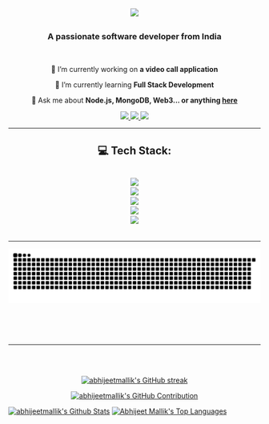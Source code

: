 <!--
<h2 align="center">
  Welcome to Al Siam World!
  <img src="https://media.giphy.com/media/hvRJCLFzcasrR4ia7z/giphy.gif" width="28">
</h2>
-->

<!--
<p align="center">
  <a href="https://github.com/alsiam"><img src="https://readme-typing-svg.herokuapp.com/?lines=Self%20Taught%20Programmer;Front%20End%20Developer;1.5%2B%20years%20of%20coding%20experience;Always%20learning%20new%20things&center=true&width=380&height=45"></a>
</p>

 -->




<h1 align="center">
    <img src="https://readme-typing-svg.herokuapp.com/?font=Righteous&size=35&center=true&vCenter=true&width=500&height=70&duration=4000&lines=Hi+There!+👋;+I'm+Abhijeet+Mallik!;" />
</h1>

<h3 align="center">A passionate software developer from India</h3>

<br/>

<div align="center">
 
 🔭 I’m currently working on **a video call application**
 
 🌱 I’m currently learning **Full Stack Development**

💬 Ask me about **Node.js, MongoDB, Web3... or anything [here](https://abhijeetmallik.com/)**


 </div>
 
<div align="center"> 
  <a href="abhijeetmallick3125@gmail.com">
    <img src="https://img.shields.io/badge/Gmail-333333?style=for-the-badge&logo=gmail&logoColor=red" />
  </a>
  <a href="https://www.linkedin.com/in/abhijeet-mallik/" target="_blank">
    <img src="https://img.shields.io/badge/LinkedIn-0077B5?style=for-the-badge&logo=linkedin&logoColor=white" target="_blank" />
  </a>
  <a href="https://abhijeetmallik.com/" target="_blank">
     <img src="https://img.shields.io/badge/Portfolio-FF5722?style=for-the-badge&logo=todoist&logoColor=white" target="_blank" /> <!-- sqlite, safari, google-chrome are other good icon options -->
  </a>
</div>

 <hr/>
 
<h2 align="center">💻 Tech Stack:</h2>
<br/>
<div align="center">
    <img src="https://skillicons.dev/icons?i=figma" /> <br>
    <img src="https://skillicons.dev/icons?i=git,github" /> <br>
    <img src="https://skillicons.dev/icons?i=python,c,cpp,solidity" /> <br>
    <img src="https://skillicons.dev/icons?i=nodejs,express,mongodb,nextjs,mysql,linux" /> <br>
    <img src="https://skillicons.dev/icons?i=html,css,javascript,typescript,react,angular,bootstrap,tailwind" /> <br>
<!--     <img src="https://skillicons.dev/icons?i=react,angular,bootstrap,html,css,vscode,github,figma,tailwind,git" /> -->
<!--     <img src="https://skillicons.dev/icons?i=nodejs,python,javascript,typescript,express,mongodb,c,cpp,nextjs,mysql,linux" /><br> -->
</div>

<br/>
<hr/>


<div align="center">
<!--   <h2>🐍 My Contributions 🐍</h2>
  <br> -->
<!--   <img alt="snake eating my contributions" src="https://raw.githubusercontent.com/salesp07/salesp07/output/github-contribution-grid-snake.svg" /> -->

![𝙶𝚒𝚝𝚑𝚞𝚋 𝙲𝚘𝚗𝚝𝚛𝚒𝚋𝚞𝚝𝚒𝚘𝚗 𝙶𝚛𝚊𝚙𝚑](/contributiongrid.svg)

  
  <br/><br/><br/>
</div>

<hr/>


<br/>

<br/>

<p align="center">
  <a href="https://github.com/abhijeetmallik">
    <img src="https://github-readme-streak-stats.herokuapp.com/?user=abhijeetmallik&theme=algolia&border=ffffff&background=050F2C" alt="abhijeetmallik's GitHub streak"/>
  </a>
</p>

<p align="center">
  <a href="https://github.com/abhijeetmallik">
    <img src="https://github-profile-summary-cards.vercel.app/api/cards/profile-details?username=abhijeetmallik&theme=algolia&border=7F3FBF&background=050F2C" alt="abhijeetmallik's GitHub Contribution"/>
  </a>
</p>

<a> 
    <a href="https://github.com/abhijeetmallik"><img alt="abhijeetmallik's Github Stats" src="https://denvercoder1-github-readme-stats.vercel.app/api?username=abhijeetmallik&show_icons=true&count_private=true&theme=algolia&border_color=ffffff&bg_color=050F2C&title_color=blue&icon_color=F8D866" height="192px" width="49.5%"/></a>
  <a href="https://github.com/abhijeetmallik"><img alt="Abhijeet Mallik's Top Languages" src="https://denvercoder1-github-readme-stats.vercel.app/api/top-langs/?username=abhijeetmallik&langs_count=8&layout=compact&theme=algolia&border_color=ffffff&bg_color=050F2C&title_color=blue&icon_color=F8D866" height="192px" width="49.5%"/></a>
  <br/>
</a>


